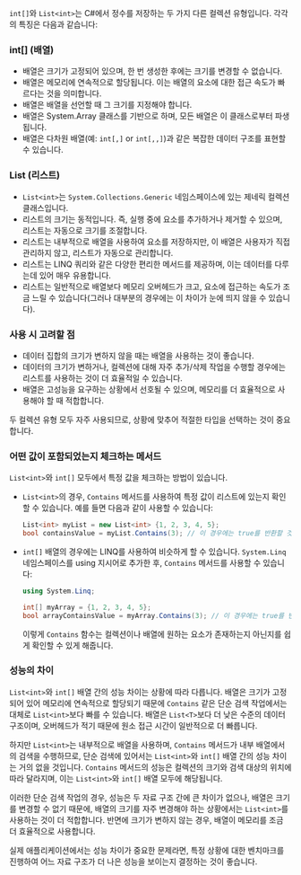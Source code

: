 `int[]`와 `List<int>`는 C#에서 정수를 저장하는 두 가지 다른 컬렉션 유형입니다. 각각의 특징은 다음과 같습니다:

### int[] (배열)
- 배열은 크기가 고정되어 있으며, 한 번 생성한 후에는 크기를 변경할 수 없습니다.
- 배열은 메모리에 연속적으로 할당됩니다. 이는 배열의 요소에 대한 접근 속도가 빠르다는 것을 의미합니다.
- 배열은 배열을 선언할 때 그 크기를 지정해야 합니다.
- 배열은 System.Array 클래스를 기반으로 하며, 모든 배열은 이 클래스로부터 파생됩니다.
- 배열은 다차원 배열(예: `int[,]` or `int[,,]`)과 같은 복잡한 데이터 구조를 표현할 수 있습니다.

### List<int> (리스트)
- `List<int>`는 `System.Collections.Generic` 네임스페이스에 있는 제네릭 컬렉션 클래스입니다.
- 리스트의 크기는 동적입니다. 즉, 실행 중에 요소를 추가하거나 제거할 수 있으며, 리스트는 자동으로 크기를 조절합니다.
- 리스트는 내부적으로 배열을 사용하여 요소를 저장하지만, 이 배열은 사용자가 직접 관리하지 않고, 리스트가 자동으로 관리합니다.
- 리스트는 LINQ 쿼리와 같은 다양한 편리한 메서드를 제공하며, 이는 데이터를 다루는데 있어 매우 유용합니다.
- 리스트는 일반적으로 배열보다 메모리 오버헤드가 크고, 요소에 접근하는 속도가 조금 느릴 수 있습니다(그러나 대부분의 경우에는 이 차이가 눈에 띄지 않을 수 있습니다).

### 사용 시 고려할 점
- 데이터 집합의 크기가 변하지 않을 때는 배열을 사용하는 것이 좋습니다.
- 데이터의 크기가 변하거나, 컬렉션에 대해 자주 추가/삭제 작업을 수행할 경우에는 리스트를 사용하는 것이 더 효율적일 수 있습니다.
- 배열은 고성능을 요구하는 상황에서 선호될 수 있으며, 메모리를 더 효율적으로 사용해야 할 때 적합합니다.

두 컬렉션 유형 모두 자주 사용되므로, 상황에 맞추어 적절한 타입을 선택하는 것이 중요합니다.


### 어떤 값이 포함되었는지 체크하는 메서드
`List<int>`와 `int[]` 모두에서 특정 값을 체크하는 방법이 있습니다.

* `List<int>`의 경우, `Contains` 메서드를 사용하여 특정 값이 리스트에 있는지 확인할 수 있습니다. 예를 들면 다음과 같이 사용할 수 있습니다:

    ```csharp
    List<int> myList = new List<int> {1, 2, 3, 4, 5};
    bool containsValue = myList.Contains(3); // 이 경우에는 true를 반환할 것입니다.
    ```

* `int[]` 배열의 경우에는 LINQ를 사용하여 비슷하게 할 수 있습니다. `System.Linq` 네임스페이스를 using 지시어로 추가한 후, `Contains` 메서드를 사용할 수 있습니다:

    ```csharp
    using System.Linq;

    int[] myArray = {1, 2, 3, 4, 5};
    bool arrayContainsValue = myArray.Contains(3); // 이 경우에는 true를 반환할 것입니다.
    ```

    이렇게 `Contains` 함수는 컬렉션이나 배열에 원하는 요소가 존재하는지 아닌지를 쉽게 확인할 수 있게 해줍니다.


### 성능의 차이
`List<int>`와 `int[]` 배열 간의 성능 차이는 상황에 따라 다릅니다. 배열은 크기가 고정되어 있어 메모리에 연속적으로 할당되기 때문에 `Contains` 같은 단순 검색 작업에서는 대체로 `List<int>`보다 빠를 수 있습니다. 배열은 `List<T>`보다 더 낮은 수준의 데이터 구조이며, 오버헤드가 적기 때문에 원소 접근 시간이 일반적으로 더 빠릅니다.

하지만 `List<int>`는 내부적으로 배열을 사용하며, `Contains` 메서드가 내부 배열에서의 검색을 수행하므로, 단순 검색에 있어서는 `List<int>`와 `int[]` 배열 간의 성능 차이는 거의 없을 것입니다. `Contains` 메서드의 성능은 컬렉션의 크기와 검색 대상의 위치에 따라 달라지며, 이는 `List<int>`와 `int[]` 배열 모두에 해당됩니다.

이러한 단순 검색 작업의 경우, 성능은 두 자료 구조 간에 큰 차이가 없으나, 배열은 크기를 변경할 수 없기 때문에, 배열의 크기를 자주 변경해야 하는 상황에서는 `List<int>`를 사용하는 것이 더 적합합니다. 반면에 크기가 변하지 않는 경우, 배열이 메모리를 조금 더 효율적으로 사용합니다.

실제 애플리케이션에서는 성능 차이가 중요한 문제라면, 특정 상황에 대한 벤치마크를 진행하여 어느 자료 구조가 더 나은 성능을 보이는지 결정하는 것이 좋습니다.
